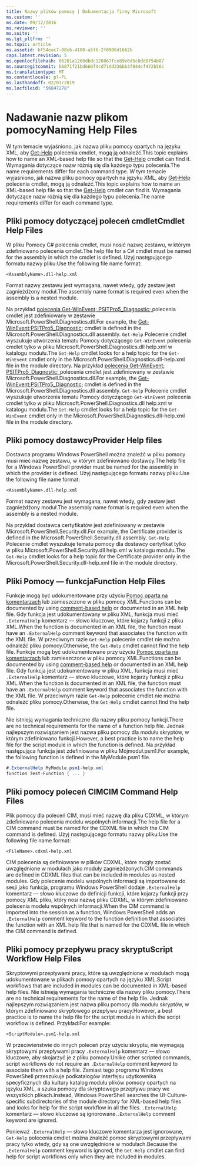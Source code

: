 ```yaml
---
title: Nazwy plików pomocy | Dokumentacja firmy Microsoft
ms.custom: ''
ms.date: 09/12/2016
ms.reviewer: ''
ms.suite: ''
ms.tgt_pltfrm: ''
ms.topic: article
ms.assetid: bf54eac7-88c6-4108-a5f6-2f0906d1662b
caps.latest.revision: 5
ms.openlocfilehash: 06281a1260dbdc120867fce89e6d5c8dd0754b87
ms.sourcegitcommit: b6871f21bd666f9cd71dd336bb3f844cf472b56c
ms.translationtype: MT
ms.contentlocale: pl-PL
ms.lasthandoff: 02/03/2019
ms.locfileid: "56847278"
---
```

# <a name="naming-help-files"></a><span data-ttu-id="d73fd-102">Nadawanie nazw plikom pomocy</span><span class="sxs-lookup"><span data-stu-id="d73fd-102">Naming Help Files</span></span>

<span data-ttu-id="d73fd-103">W tym temacie wyjaśniono, jak nazwa pliku pomocy opartych na języku XML, aby [Get-Help](/powershell/module/Microsoft.PowerShell.Core/Get-Help) polecenia cmdlet, mogą ją odnaleźć.</span><span class="sxs-lookup"><span data-stu-id="d73fd-103">This topic explains how to name an XML-based help file so that the [Get-Help](/powershell/module/Microsoft.PowerShell.Core/Get-Help) cmdlet can find it.</span></span> <span data-ttu-id="d73fd-104">Wymagania dotyczące nazw różnią się dla każdego typu polecenia.</span><span class="sxs-lookup"><span data-stu-id="d73fd-104">The name requirements differ for each command type.</span></span>
<span data-ttu-id="d73fd-105">W tym temacie wyjaśniono, jak nazwa pliku pomocy opartych na języku XML, aby [Get-Help](/powershell/module/Microsoft.PowerShell.Core/Get-Help) polecenia cmdlet, mogą ją odnaleźć.</span><span class="sxs-lookup"><span data-stu-id="d73fd-105">This topic explains how to name an XML-based help file so that the [Get-Help](/powershell/module/Microsoft.PowerShell.Core/Get-Help) cmdlet can find it.</span></span> <span data-ttu-id="d73fd-106">Wymagania dotyczące nazw różnią się dla każdego typu polecenia.</span><span class="sxs-lookup"><span data-stu-id="d73fd-106">The name requirements differ for each command type.</span></span>

## <a name="cmdlet-help-files"></a><span data-ttu-id="d73fd-107">Pliki pomocy dotyczącej poleceń cmdlet</span><span class="sxs-lookup"><span data-stu-id="d73fd-107">Cmdlet Help Files</span></span>

<span data-ttu-id="d73fd-108">W pliku Pomocy C# polecenia cmdlet, musi nosić nazwę zestawu, w którym zdefiniowano polecenia cmdlet.</span><span class="sxs-lookup"><span data-stu-id="d73fd-108">The help file for a C# cmdlet must be named for the assembly in which the cmdlet is defined.</span></span> <span data-ttu-id="d73fd-109">Użyj następującego formatu nazwy pliku:</span><span class="sxs-lookup"><span data-stu-id="d73fd-109">Use the following file name format:</span></span>

```
<AssemblyName>.dll-help.xml
```

<span data-ttu-id="d73fd-110">Format nazwy zestawu jest wymagana, nawet wtedy, gdy zestaw jest zagnieżdżony moduł.</span><span class="sxs-lookup"><span data-stu-id="d73fd-110">The assembly name format is required even when the assembly is a nested module.</span></span>

<span data-ttu-id="d73fd-111">Na przykład [polecenia Get-WinEvent; PSITPro5_Diagnostic; ](/powershell/module/Microsoft.PowerShell.Diagnostics/Get-WinEvent) polecenia cmdlet jest zdefiniowany w zestawie Microsoft.PowerShell.Diagnostics.dll.</span><span class="sxs-lookup"><span data-stu-id="d73fd-111">For example, the [Get-WinEvent;PSITPro5_Diagnostic;](/powershell/module/Microsoft.PowerShell.Diagnostics/Get-WinEvent) cmdlet is defined in the Microsoft.PowerShell.Diagnostics.dll assembly.</span></span> <span data-ttu-id="d73fd-112">`Get-Help` Polecenie cmdlet wyszukuje utworzenia tematu Pomocy dotyczącego `Get-WinEvent` polecenia cmdlet tylko w pliku Microsoft.PowerShell.Diagnostics.dll help.xml w katalogu modułu.</span><span class="sxs-lookup"><span data-stu-id="d73fd-112">The `Get-Help` cmdlet looks for a help topic for the `Get-WinEvent` cmdlet only in the Microsoft.PowerShell.Diagnostics.dll-help.xml file in the module directory.</span></span>
<span data-ttu-id="d73fd-113">Na przykład [polecenia Get-WinEvent; PSITPro5_Diagnostic; ](/powershell/module/Microsoft.PowerShell.Diagnostics/Get-WinEvent) polecenia cmdlet jest zdefiniowany w zestawie Microsoft.PowerShell.Diagnostics.dll.</span><span class="sxs-lookup"><span data-stu-id="d73fd-113">For example, the [Get-WinEvent;PSITPro5_Diagnostic;](/powershell/module/Microsoft.PowerShell.Diagnostics/Get-WinEvent) cmdlet is defined in the Microsoft.PowerShell.Diagnostics.dll assembly.</span></span> <span data-ttu-id="d73fd-114">`Get-Help` Polecenie cmdlet wyszukuje utworzenia tematu Pomocy dotyczącego `Get-WinEvent` polecenia cmdlet tylko w pliku Microsoft.PowerShell.Diagnostics.dll help.xml w katalogu modułu.</span><span class="sxs-lookup"><span data-stu-id="d73fd-114">The `Get-Help` cmdlet looks for a help topic for the `Get-WinEvent` cmdlet only in the Microsoft.PowerShell.Diagnostics.dll-help.xml file in the module directory.</span></span>

## <a name="provider-help-files"></a><span data-ttu-id="d73fd-115">Pliki pomocy dostawcy</span><span class="sxs-lookup"><span data-stu-id="d73fd-115">Provider Help files</span></span>

<span data-ttu-id="d73fd-116">Dostawca programu Windows PowerShell można znaleźć w pliku pomocy musi mieć nazwę zestawu, w którym zdefiniowano dostawcy.</span><span class="sxs-lookup"><span data-stu-id="d73fd-116">The help file for a Windows PowerShell provider must be named for the assembly in which the provider is defined.</span></span> <span data-ttu-id="d73fd-117">Użyj następującego formatu nazwy pliku:</span><span class="sxs-lookup"><span data-stu-id="d73fd-117">Use the following file name format:</span></span>

```
<AssemblyName>.dll-help.xml
```

<span data-ttu-id="d73fd-118">Format nazwy zestawu jest wymagana, nawet wtedy, gdy zestaw jest zagnieżdżony moduł.</span><span class="sxs-lookup"><span data-stu-id="d73fd-118">The assembly name format is required even when the assembly is a nested module.</span></span>

<span data-ttu-id="d73fd-119">Na przykład dostawca certyfikatów jest zdefiniowany w zestawie Microsoft.PowerShell.Security.dll.</span><span class="sxs-lookup"><span data-stu-id="d73fd-119">For example, the Certificate provider is defined in the Microsoft.PowerShell.Security.dll assembly.</span></span> <span data-ttu-id="d73fd-120">`Get-Help` Polecenie cmdlet wyszukuje tematu pomocy dla dostawcy certyfikat tylko w pliku Microsoft.PowerShell.Security.dll help.xml w katalogu modułu.</span><span class="sxs-lookup"><span data-stu-id="d73fd-120">The `Get-Help` cmdlet looks for a help topic for the Certificate provider only in the Microsoft.PowerShell.Security.dll-help.xml file in the module directory.</span></span>

## <a name="function-help-files"></a><span data-ttu-id="d73fd-121">Pliki Pomocy — funkcja</span><span class="sxs-lookup"><span data-stu-id="d73fd-121">Function Help Files</span></span>

<span data-ttu-id="d73fd-122">Funkcje mogą być udokumentowane przy użyciu [Pomoc oparta na komentarzach](/powershell/module/microsoft.powershell.core/about/about_comment_based_help) lub zamieszczone w pliku pomocy XML.</span><span class="sxs-lookup"><span data-stu-id="d73fd-122">Functions can be documented by using [comment-based help](/powershell/module/microsoft.powershell.core/about/about_comment_based_help) or documented in an XML help file.</span></span> <span data-ttu-id="d73fd-123">Gdy funkcja jest udokumentowany w pliku XML, funkcja musi mieć `.ExternalHelp` komentarz — słowo kluczowe, które kojarzy funkcji z pliku XML.</span><span class="sxs-lookup"><span data-stu-id="d73fd-123">When the function is documented in an XML file, the function must have an `.ExternalHelp` comment keyword that associates the function with the XML file.</span></span> <span data-ttu-id="d73fd-124">W przeciwnym razie `Get-Help` polecenie cmdlet nie można odnaleźć pliku pomocy.</span><span class="sxs-lookup"><span data-stu-id="d73fd-124">Otherwise, the `Get-Help` cmdlet cannot find the help file.</span></span>
<span data-ttu-id="d73fd-125">Funkcje mogą być udokumentowane przy użyciu [Pomoc oparta na komentarzach](/powershell/module/microsoft.powershell.core/about/about_comment_based_help) lub zamieszczone w pliku pomocy XML.</span><span class="sxs-lookup"><span data-stu-id="d73fd-125">Functions can be documented by using [comment-based help](/powershell/module/microsoft.powershell.core/about/about_comment_based_help) or documented in an XML help file.</span></span> <span data-ttu-id="d73fd-126">Gdy funkcja jest udokumentowany w pliku XML, funkcja musi mieć `.ExternalHelp` komentarz — słowo kluczowe, które kojarzy funkcji z pliku XML.</span><span class="sxs-lookup"><span data-stu-id="d73fd-126">When the function is documented in an XML file, the function must have an `.ExternalHelp` comment keyword that associates the function with the XML file.</span></span> <span data-ttu-id="d73fd-127">W przeciwnym razie `Get-Help` polecenie cmdlet nie można odnaleźć pliku pomocy.</span><span class="sxs-lookup"><span data-stu-id="d73fd-127">Otherwise, the `Get-Help` cmdlet cannot find the help file.</span></span>

<span data-ttu-id="d73fd-128">Nie istnieją wymagania techniczne dla nazwy pliku pomocy funkcji.</span><span class="sxs-lookup"><span data-stu-id="d73fd-128">There are no technical requirements for the name of a function help file.</span></span> <span data-ttu-id="d73fd-129">Jednak najlepszym rozwiązaniem jest nazwa pliku pomocy dla modułu skryptów, w którym zdefiniowano funkcji.</span><span class="sxs-lookup"><span data-stu-id="d73fd-129">However, a best practice is to name the help file for the script module in which the function is defined.</span></span> <span data-ttu-id="d73fd-130">Na przykład następująca funkcja jest zdefiniowana w pliku Mójmoduł.psm1.</span><span class="sxs-lookup"><span data-stu-id="d73fd-130">For example, the following function is defined in the MyModule.psm1 file.</span></span>

```csharp
#.ExternalHelp MyModule.psm1-help.xml
function Test-Function { ... }
```

## <a name="cim-command-help-files"></a><span data-ttu-id="d73fd-131">Pliki pomocy poleceń CIM</span><span class="sxs-lookup"><span data-stu-id="d73fd-131">CIM Command Help Files</span></span>

<span data-ttu-id="d73fd-132">Plik pomocy dla poleceń CIM, musi mieć nazwę dla pliku CDXML, w którym zdefiniowano polecenia modelu wspólnych informacji.</span><span class="sxs-lookup"><span data-stu-id="d73fd-132">The help file for a CIM command must be named for the CDXML file in which the CIM command is defined.</span></span> <span data-ttu-id="d73fd-133">Użyj następującego formatu nazwy pliku:</span><span class="sxs-lookup"><span data-stu-id="d73fd-133">Use the following file name format:</span></span>

```
<FileName>.cdxml-help.xml
```

<span data-ttu-id="d73fd-134">CIM polecenia są definiowane w plików CDXML, które mogły zostać uwzględnione w modułach jako moduły zagnieżdżonych.</span><span class="sxs-lookup"><span data-stu-id="d73fd-134">CIM commands are defined in CDXML files that can be included in modules as nested modules.</span></span> <span data-ttu-id="d73fd-135">Gdy polecenie modelu wspólnych informacji są importowane do sesji jako funkcja, programu Windows PowerShell dodaje `.ExternalHelp` komentarz — słowo kluczowe do definicji funkcji, które kojarzy funkcji przy pomocy XML pliku, który nosi nazwę pliku CDXML, w którym zdefiniowano polecenia modelu wspólnych informacji.</span><span class="sxs-lookup"><span data-stu-id="d73fd-135">When the CIM command is imported into the session as a function, Windows PowerShell adds an `.ExternalHelp` comment keyword to the function definition that associates the function with an XML help file that is named for the CDXML file in which the CIM command is defined.</span></span>

## <a name="script-workflow-help-files"></a><span data-ttu-id="d73fd-136">Pliki pomocy przepływu pracy skryptu</span><span class="sxs-lookup"><span data-stu-id="d73fd-136">Script Workflow Help Files</span></span>

<span data-ttu-id="d73fd-137">Skryptowymi przepływami pracy, które są uwzględnione w modułach mogą udokumentowane w plikach pomocy opartych na języku XML.</span><span class="sxs-lookup"><span data-stu-id="d73fd-137">Script workflows that are included in modules can be documented in XML-based help files.</span></span> <span data-ttu-id="d73fd-138">Nie istnieją wymagania techniczne dla nazwy pliku pomocy.</span><span class="sxs-lookup"><span data-stu-id="d73fd-138">There are no technical requirements for the name of the help file.</span></span> <span data-ttu-id="d73fd-139">Jednak najlepszym rozwiązaniem jest nazwa pliku pomocy dla modułu skryptów, w którym zdefiniowano skryptowego przepływu pracy.</span><span class="sxs-lookup"><span data-stu-id="d73fd-139">However, a best practice is to name the help file for the script module in which the script workflow is defined.</span></span> <span data-ttu-id="d73fd-140">Przykład:</span><span class="sxs-lookup"><span data-stu-id="d73fd-140">For example:</span></span>

```
<ScriptModule>.psm1-help.xml
```

<span data-ttu-id="d73fd-141">W przeciwieństwie do innych poleceń przy użyciu skryptu, nie wymagają skryptowymi przepływami pracy `.ExternalHelp` komentarz — słowo kluczowe, aby skojarzyć je z pliku pomocy.</span><span class="sxs-lookup"><span data-stu-id="d73fd-141">Unlike other scripted commands, script workflows do not require an `.ExternalHelp` comment keyword to associate them with a help file.</span></span> <span data-ttu-id="d73fd-142">Zamiast tego programu Windows PowerShell przeszukuje podkatalogów interfejsu użytkownika specyficznych dla kultury katalog modułu plików pomocy opartych na języku XML, a szuka pomocy dla skryptowego przepływu pracy we wszystkich plikach.</span><span class="sxs-lookup"><span data-stu-id="d73fd-142">Instead, Windows PowerShell searches the UI-Culture-specific subdirectories of the module directory for XML-based help files and looks for help for the script workflow in all the files.</span></span> <span data-ttu-id="d73fd-143">`.ExternalHelp` komentarz — słowo kluczowe są ignorowane.</span><span class="sxs-lookup"><span data-stu-id="d73fd-143">`.ExternalHelp` comment keyword are ignored.</span></span>

<span data-ttu-id="d73fd-144">Ponieważ `.ExternalHelp` — słowo kluczowe komentarza jest ignorowane, `Get-Help` polecenia cmdlet można znaleźć pomoc skryptowymi przepływami pracy tylko wtedy, gdy są one uwzględnione w modułach.</span><span class="sxs-lookup"><span data-stu-id="d73fd-144">Because the `.ExternalHelp` comment keyword is ignored, the `Get-Help` cmdlet can find help for script workflows only when they are included in modules.</span></span>